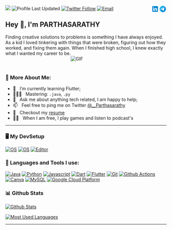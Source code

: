 ![](https://komarev.com/ghpvc/?username=Parthasarathy-B)
![Profile Last Updated](https://img.shields.io/github/last-commit/parthasarathy-b/parthasarathy-b?label=Profile%20last%20updated&style=flat-square)
[![Twitter Follow](https://img.shields.io/twitter/follow/__Parthasarathy?style=social)](https://twitter.com/__Parthasarathy)
<a href="mailto:parthasarathy13723@gmail.com"><img alt="Email" src="https://img.shields.io/badge/Email-parthasarathy13723@gmail.com-blue?style=flat-square&logo=gmail"></a>
<a href="https://t.me/Parthasarathy55/"><img src="assets/Telegram.svg" alt="Telegram" align="right" height='24px'/></a>
<a href="https://www.linkedin.com/in/parthasarathy-b-9b671321a/"><img src="assets/linkedin.svg" alt="linkedin" align="right" height='24px'/></a>

## Hey 👋, I'm **PARTHASARATHY**
</h1>
Finding creative solutions to problems is something I have always enjoyed. As a kid I loved tinkering with things that were broken, figuring out how they worked, and fixing them again. When I finished high school, I knew exactly what I wanted my career to be.
<br>
<!-- Custom Image.. Beware the width -->
<img align="right" alt="GIF" src="https://user-images.githubusercontent.com/48678280/88862734-4903af80-d201-11ea-968b-9c939d88a37c.gif" width="300px"/>
<br>
<br>

### 🧐 More About Me:

- 🌱 &nbsp; I’m currently learning Flutter; 
- 👨🏻‍💻 &nbsp; Mastering: `.java`, `.py`
- 💬 &nbsp; Ask me about anything tech related, I am happy to help;
- 📫 &nbsp; Feel free to ping me on Twitter [@__Parthasarathy](https://twitter.com/__Parthasarathy) 
- 📝 &nbsp; Checkout my [resume](https://drive.google.com/file/d/1--kgm09nFNxR-_Z0sPq5Xk19-d98I9aV/view?usp=sharing)
- 💆‍♂️ &nbsp; When I am free, I play games and listen to podcast's
--- 

<!--TECH STACKS AND TOOLS-->
### 🖥️ My DevSetup
  [![OS](https://img.shields.io/badge/OS-Windows-blue?style=flat-square&logo=windows)](https://www.microsoft.com/en-in/windows/windows-10)
  [![OS](https://img.shields.io/badge/OS-Linux-informational?style=flat-square&logo=linux&logoColor=white)](https://en.wikipedia.org/wiki/Linux)
  [![Editor](https://img.shields.io/badge/Editor-VSCode-blue?style=flat-square&logo=visual-studio-code&logoColor=white)](https://code.visualstudio.com/)
     
### 🔨 Languages and Tools I use:
  [![Java](https://img.shields.io/badge/-Java-007396?style=flat-square&logo=Java)](https://openjdk.java.net/)
  [![Python](https://img.shields.io/badge/-Python-3776AB?style=flat-square&logo=Python&logoColor=white)](https://www.android.com/intl/en_in/)
  [![Javascript](https://img.shields.io/badge/-JavaScript-F7DF1E?style=flat-square&logo=Flutter)](https://www.javascript.com/)
  [![Dart](https://img.shields.io/badge/-Dart-0175C2?style=flat-square&logo=Dart)](https://dart.dev/)
  [![Flutter](https://img.shields.io/badge/-Flutter-blue?style=flat-square&logo=Flutter)](https://flutter.dev/)
  [![Git](https://img.shields.io/badge/-Git-F05032?style=flat-square&logo=git&logoColor=white)](https://git-scm.com/)
  [![Github Actions](https://img.shields.io/badge/-Github_Actions-2088FF?style=flat-square&logo=github-actions&logoColor=white)](https://github.com/features/actions)
  [![Canva](https://img.shields.io/badge/-Canva-00C4CC?style=flat-square&logo=Canva&logoColor=white)](https://www.canva.com/)
  [![MySQL](https://img.shields.io/badge/-MYSQL-4479A1?style=flat-square&logo=MySQL&logoColor=white)](https://www.mysql.com/)
  [![Google Cloud Platform](https://img.shields.io/badge/-Google_Cloud_Platform-1a73e8?style=flat-square&logo=google-cloud&logoColor=white)](https://cloud.google.com/)

### 📊 Github Stats
<a href="https://github.com/Parthasarathy-B"><img align="center" alt="Github Stats" src="https://github-readme-stats.vercel.app/api?username=Parthasarathy-B&title_color=FA8C04&icon_color=CC5160&text_color=949CA5&bg_color=00000000&layout=compact&count_private=true&show_icons=true&include_all_commits=true" height='170px'/></a>&ensp; &ensp;


<a href="https://github.com/Parthasarathy-B"><img align="center" alt="Most Used Languages" src="https://github-readme-stats.vercel.app/api/top-langs/?username=Parthasarathy-B&title_color=FA8C04&icon_color=CC5160&text_color=949CA5&bg_color=00000000&layout=compact&show_icons=false&hide=Jupyter%20Notebook" height='170px'/></a>

---
<!-- ## Support me
If you like what I do, maybe consider buying me a ~~coffee/tea~~ snack🥺👉👈

<p align="center">
  <a href="https://www.patreon.com/" target="_blank">
    <img width="18%" alt="Check my Patreon" src="https://raw.githubusercontent.com/onimur/.github/master/.resources/support-patreon.png"/>
  </a>
  <a href="https://www.paypal.com" target="_blank">
      <img width="18%" alt="Donate with Paypal" src="https://raw.githubusercontent.com/onimur/.github/master/.resources/support-paypal.png"/>
  </a>
  <a href="https://www.buymeacoffee.com/" target="_blank">
      <img width="18%" alt="Buy me a coffee" src="https://raw.githubusercontent.com/onimur/.github/master/.resources/support-buy-coffee.png"/>
  </a>
</p> -->

<!-- 🙌Feel free to use the badges or images.. -->
